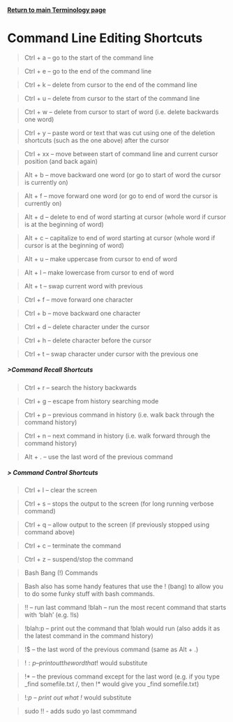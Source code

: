 #### [Return to main Terminology page](https://github.com/hydropero/Terminology)


# Command Line Editing Shortcuts

> Ctrl + a – go to the start of the command line

> Ctrl + e – go to the end of the command line

> Ctrl + k – delete from cursor to the end of the command line

> Ctrl + u – delete from cursor to the start of the command line

> Ctrl + w – delete from cursor to start of word (i.e. delete backwards one word)

> Ctrl + y – paste word or text that was cut using one of the deletion shortcuts (such as the one above) after the cursor

> Ctrl + xx – move between start of command line and current cursor position (and back again)

> Alt + b – move backward one word (or go to start of word the cursor is currently on)

> Alt + f – move forward one word (or go to end of word the cursor is currently on)

> Alt + d – delete to end of word starting at cursor (whole word if cursor is at the beginning of word)

> Alt + c – capitalize to end of word starting at cursor (whole word if cursor is at the beginning of word)

> Alt + u – make uppercase from cursor to end of word

> Alt + l – make lowercase from cursor to end of word

> Alt + t – swap current word with previous

> Ctrl + f – move forward one character

> Ctrl + b – move backward one character

> Ctrl + d – delete character under the cursor

> Ctrl + h – delete character before the cursor

> Ctrl + t – swap character under cursor with the previous one

##### >Command Recall Shortcuts

> Ctrl + r – search the history backwards

> Ctrl + g – escape from history searching mode

> Ctrl + p – previous command in history (i.e. walk back through the command history)

> Ctrl + n – next command in history (i.e. walk forward through the command history)

> Alt + . – use the last word of the previous command

##### > Command Control Shortcuts

> Ctrl + l – clear the screen

> Ctrl + s – stops the output to the screen (for long running verbose command)

> Ctrl + q – allow output to the screen (if previously stopped using command above)

> Ctrl + c – terminate the command

> Ctrl + z – suspend/stop the command

> Bash Bang (!) Commands

> Bash also has some handy features that use the ! (bang) to allow you to do some funky stuff with bash commands.

> !! – run last command !blah – run the most recent command that starts with ‘blah’ (e.g. !ls)

> !blah:p – print out the command that !blah would run (also adds it as the latest command in the command history)

> !$ – the last word of the previous command (same as Alt + .)

> !$:p – print out the word that !$ would substitute

> !* – the previous command except for the last word (e.g. if you type _find somefile.txt /, then !* would give you _find somefile.txt)

> !*:p – print out what !* would substitute

> sudo !! - adds sudo yo last commmand